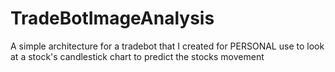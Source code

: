 # TradeBotImageAnalysis
A simple architecture for a tradebot that I created for PERSONAL use to look at a stock's candlestick chart to predict the stocks movement
